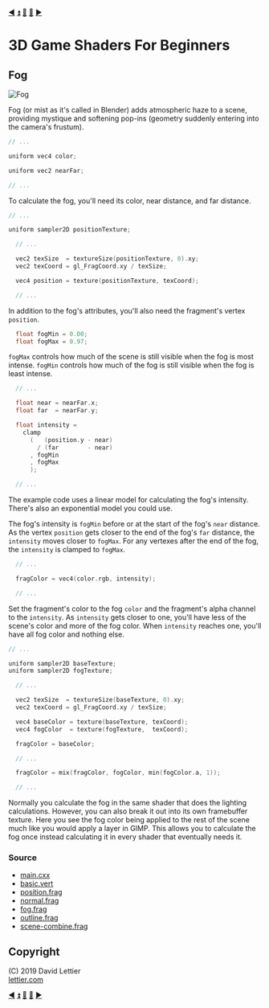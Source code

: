 [:arrow_backward:](deferred-rendering.md)
[:arrow_double_up:](../README.md)
[:arrow_up_small:](#)
[:arrow_down_small:](#copyright)
[:arrow_forward:](blur.md)

# 3D Game Shaders For Beginners

## Fog

![Fog](https://i.imgur.com/uNRxZl4.gif)

Fog (or mist as it's called in Blender) adds atmospheric haze to a scene,
providing mystique and softening pop-ins (geometry suddenly entering into the camera's frustum).

```c
// ...

uniform vec4 color;

uniform vec2 nearFar;

// ...
```

To calculate the fog, you'll need its color, near distance, and far distance.

```c
// ...

uniform sampler2D positionTexture;

  // ...

  vec2 texSize  = textureSize(positionTexture, 0).xy;
  vec2 texCoord = gl_FragCoord.xy / texSize;

  vec4 position = texture(positionTexture, texCoord);

  // ...
```

In addition to the fog's attributes, you'll also need the fragment's vertex `position`.

```c
  float fogMin = 0.00;
  float fogMax = 0.97;
```

`fogMax` controls how much of the scene is still visible when the fog is most intense.
`fogMin` controls how much of the fog is still visible when the fog is least intense.

```c
  // ...

  float near = nearFar.x;
  float far  = nearFar.y;

  float intensity =
    clamp
      (   (position.y - near)
        / (far        - near)
      , fogMin
      , fogMax
      );

  // ...
```

The example code uses a linear model for calculating the fog's intensity.
There's also an exponential model you could use.

The fog's intensity is `fogMin` before or at the start of the fog's `near` distance.
As the vertex `position` gets closer to the end of the fog's `far` distance, the `intensity` moves closer to `fogMax`.
For any vertexes after the end of the fog, the `intensity` is clamped to `fogMax`.

```c
  // ...

  fragColor = vec4(color.rgb, intensity);

  // ...
```

Set the fragment's color to the fog `color` and the fragment's alpha channel to the `intensity`.
As `intensity` gets closer to one, you'll have less of the scene's color and more of the fog color.
When `intensity` reaches one, you'll have all fog color and nothing else.

```c
// ...

uniform sampler2D baseTexture;
uniform sampler2D fogTexture;

  // ...

  vec2 texSize  = textureSize(baseTexture, 0).xy;
  vec2 texCoord = gl_FragCoord.xy / texSize;

  vec4 baseColor = texture(baseTexture, texCoord);
  vec4 fogColor  = texture(fogTexture,  texCoord);

  fragColor = baseColor;

  // ...

  fragColor = mix(fragColor, fogColor, min(fogColor.a, 1));

  // ...
```

Normally you calculate the fog in the same shader that does the lighting calculations.
However, you can also break it out into its own framebuffer texture.
Here you see the fog color being applied to the rest of the scene much like you would apply a layer in GIMP.
This allows you to calculate the fog once instead calculating it in every shader that eventually needs it.

### Source

- [main.cxx](../demonstration/src/main.cxx)
- [basic.vert](../demonstration/shaders/vertex/basic.vert)
- [position.frag](../demonstration/shaders/fragment/position.frag)
- [normal.frag](../demonstration/shaders/fragment/normal.frag)
- [fog.frag](../demonstration/shaders/fragment/fog.frag)
- [outline.frag](../demonstration/shaders/fragment/outline.frag)
- [scene-combine.frag](../demonstration/shaders/fragment/scene-combine.frag)

## Copyright

(C) 2019 David Lettier
<br>
[lettier.com](https://www.lettier.com)

[:arrow_backward:](deferred-rendering.md)
[:arrow_double_up:](../README.md)
[:arrow_up_small:](#)
[:arrow_down_small:](#copyright)
[:arrow_forward:](blur.md)
